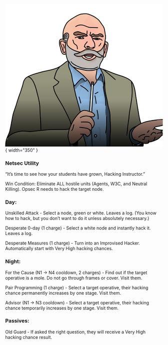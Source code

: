 ![hackinginstructor.png](Images/hackinginstructor.png){ width="350" }

### **Netsec Utility**

“It’s time to see how your students have grown, Hacking Instructor.”

Win Condition: Eliminate ALL hostile units (Agents, W3C, and Neutral Killing). Opsec R needs to hack the target node.

### **Day:**

Unskilled Attack - Select a node, green or white. Leaves a log. (You know how to hack, but you don’t want to do it unless absolutely necessary.)

Desperate 0-day (1 charge) - Select a white node and instantly hack it. Leaves a log.

Desperate Measures (1 charge) - Turn into an Improvised Hacker. Automatically start with Very High hacking chances.

### **Night:**

For the Cause (N1 -> N4 cooldown, 2 charges) - Find out if the target operative is a mole. Do not go through frames or cover. Visit them.

Pair Programming (1 charge) - Select a target operative, their hacking chance permanently increases by one stage. Visit them.

Advisor (N1 -> N3 cooldown) - Select a target operative, their hacking chance temporarily increases by one stage. Visit them.

### **Passives:**

Old Guard - If asked the right question, they will receive a Very High hacking chance result.